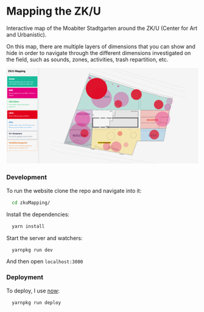 # Mapping the ZK/U
Interactive map of the Moabiter Stadtgarten around the ZK/U (Center for Art and Urbanistic).

On this map, there are multiple layers of dimensions that you can show and hide in order to navigate through the different dimensions investigated on the field, such as sounds, zones, activities, trash repartition, etc.


![Screenshot of the interface](https://raw.githubusercontent.com/FH-Potsdam/zkuMapping/master/README.png)


### Development
To run the website clone the repo and navigate into it:
```bash
  cd zkuMapping/
```

Install the dependencies:
```bash
  yarn install
```

Start the server and watchers:
```bash
  yarnpkg run dev
```

And then open `localhost:3000`

### Deployment
To deploy, I use [now](https://zeit.co/now):
```bash
  yarnpkg run deploy
```
